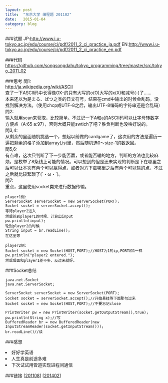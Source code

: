 ```yaml
---
layout: post
title:  "东京大学 编程题 201102"
date:   2015-01-04
category: blog
---
```

###试题
JP:http://www.i.u-tokyo.ac.jp/edu/course/ci/pdf/2011_2_ci_practice_ja.pdf
EN:http://www.i.u-tokyo.ac.jp/edu/course/ci/pdf/2011_2_ci_practice_en.pdf

###代码
https://github.com/songsongdahu/tokyo_programming/tree/master/src/tokyo_2011_02

###思考
問1:<br>
http://ja.wikipedia.org/wiki/ASCII
<br>查了一下ASCII码中长得像OX-的只有大写的o(O)大写的x(X)和减号(-)了……
<br>本来还以为是まる、ばつ之类的日文符号，结果在cmd中输出的时候会乱码，没找到解决方法。（使用chcp成UTF-8之后，输出UTF-8编码的字符串还是会乱码）
<br>
問2:<br>
输入就用scan来获取，比较简单。不过记一下A和a的ASCII码可以让字母转数字方便点（A:65 a:97），否则大概只能swtich了吧？胜负判断也没啥好说的。
<br>
問3,4:<br>
从剩余的里面随机挑选一个，想起以前做的cardgame了，这次用的方法是遍历一遍把剩余的格子添加到arrayList里，然后随机选0～size-1的数返回。
<br>
問5,6:<br>
有点难，这次只判断了下一步能否赢，或者能否输的地方，判断的方法也比较麻烦，是枚举了8条线上可能的情况。可以想到的但是还未实现的判断是下在哪里之后可以让本次有两个可以赢得点，或者对方下载哪里之后有两个可以输的点，不过之后就比较繁琐了(´・ω・`)。<br>
問7:<br>
重点，这里使用socket类来进行数据传输。
<pre><code>player1侧:
ServerSocket serverSocket = new ServerSocket(PORT);
Socket socket = serverSocket.accept();
等待player2进入
然后轮到player1的时候，计算出input
pw.println(input);
轮到player2的时候
String input = br.readLine();
在这里等

player2侧:
Socket socket = new Socket(HOST,PORT);//HOST为1的ip,PORT和1一样
pw.println("player2 entered.");
然后后面和player1差不多，反过来就好。
</code></pre>

###Socket总结
<pre><code>java.net.Socket
java.net.ServerSocket;

ServerSocket serverSocket = new ServerSocket(PORT);
Socket socket = serverSocket.accept();//开始悬挂等下面那句过来
Socket socket = new Socket(HOST,PORT);//不要忘记close

PrintWriter pw = new PrintWriter(socket.getOutputStream(),true);
pw.println(String x);//写
BufferedReader br = new BufferedReader(new InputStreamReader(socket.getInputStream()));
br.readLine()//读
</code></pre>

###感想
<li>好好学英语
<li>人生真是前途多难
<li>下次试试用管道实现进程间通信

###链接
[<a href="http://127.0.0.1:4000/2015/01/tokyo-2011-08/">201108</a>]
[<a href="http://127.0.0.1:4000/2015/01/tokyo-2014-02/">201402</a>]